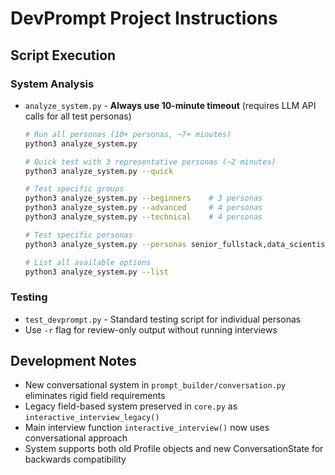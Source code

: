 # DevPrompt Project Instructions

## Script Execution

### System Analysis
- `analyze_system.py` - **Always use 10-minute timeout** (requires LLM API calls for all test personas)
  ```bash
  # Run all personas (10+ personas, ~7+ minutes)
  python3 analyze_system.py
  
  # Quick test with 3 representative personas (~2 minutes)
  python3 analyze_system.py --quick
  
  # Test specific groups
  python3 analyze_system.py --beginners    # 3 personas
  python3 analyze_system.py --advanced     # 4 personas
  python3 analyze_system.py --technical    # 4 personas
  
  # Test specific personas
  python3 analyze_system.py --personas senior_fullstack,data_scientist
  
  # List all available options
  python3 analyze_system.py --list
  ```

### Testing
- `test_devprompt.py` - Standard testing script for individual personas
- Use `-r` flag for review-only output without running interviews

## Development Notes

- New conversational system in `prompt_builder/conversation.py` eliminates rigid field requirements
- Legacy field-based system preserved in `core.py` as `interactive_interview_legacy()` 
- Main interview function `interactive_interview()` now uses conversational approach
- System supports both old Profile objects and new ConversationState for backwards compatibility
